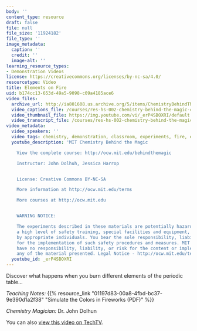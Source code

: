```yaml
---
body: ''
content_type: resource
draft: false
file: null
file_size: '11924182'
file_type: ''
image_metadata:
  caption: ''
  credit: ''
  image-alt: ''
learning_resource_types:
- Demonstration Videos
license: https://creativecommons.org/licenses/by-nc-sa/4.0/
resourcetype: Video
title: Elements on Fire
uid: b174cc13-653d-49a5-9098-c09a4185ace6
video_files:
  archive_url: http://ia801608.us.archive.org/5/items/ChemistryBehindTheMagic/ELEMENTSONFIRE_300k.mp4
  video_captions_file: /courses/res-hs-002-chemistry-behind-the-magic-chemical-demonstrations-for-the-classroom/_erP4SBOXRI_captions.webvtt
  video_thumbnail_file: https://img.youtube.com/vi/_erP4SBOXRI/default.jpg
  video_transcript_file: /courses/res-hs-002-chemistry-behind-the-magic-chemical-demonstrations-for-the-classroom/_erP4SBOXRI_transcript.pdf
video_metadata:
  video_speakers: ''
  video_tags: chemistry, demonstration, classroom, experiments, fire, elements
  youtube_description: 'MIT Chemistry Behind the Magic

    View the complete course: http://ocw.mit.edu/behindthemagic

    Instructor: John Dolhuh, Jessica Harrop


    License: Creative Commons BY-NC-SA

    More information at http://ocw.mit.edu/terms

    More courses at http://ocw.mit.edu


    WARNING NOTICE:

    The experiments described in these materials are potentially hazardous and require
    a high level of safety training, special facilities and equipment, and supervision
    by appropriate individuals. You bear the sole responsibility, liability, and risk
    for the implementation of such safety procedures and measures. MIT and Dow shall
    have no responsibility, liability, or risk for the content or implementation of
    any of the material presented. Legal Notice - http://ocw.mit.edu/terms/'
  youtube_id: _erP4SBOXRI
---
```

Discover what happens when you burn different elements of the periodic table…

*Teaching Notes:* {{% resource_link "01197d83-00a8-4fbd-bc37-9e390d1a2f38" "Simulate the Colors in Fireworks (PDF)" %}}

*Chemistry Magician:* Dr. John Dolhun

You can also [view this video on TechTV](http://techtv.mit.edu/videos/21342-elements-on-fire).